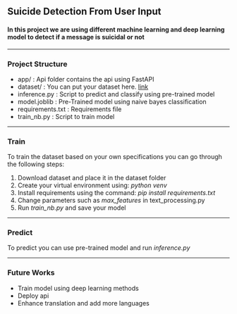 ## Suicide Detection From User Input

<h4>In this project we are using different machine learning and deep learning model to detect if a message is suicidal or not</h4>
<hr>
<h3>Project Structure</h3>
<ul>
<li>app/ : Api folder contains the api using FastAPI</li>
<li>dataset/ : You can put your dataset here. <a href="https://www.kaggle.com/datasets/nikhileswarkomati/suicide-watch?resource=download">link</a></li>
<li>inference.py : Script to predict and classify using pre-trained model</li>
<li>model.joblib : Pre-Trained model using naive bayes classification</li>
<li>requirements.txt : Requirements file</li>
<li>train_nb.py : Script to train model</li>
</ul>
<hr>

<h3>Train</h3>
To train the dataset based on your own specifications you can go through the following steps:
<ol>
<li>Download dataset and place it in the dataset folder</li>
<li>Create your virtual environment using: <em>python venv</em></li>
<li>Install requirements using the command: <em>pip install requirements.txt</em></li>
<li>Change parameters such as <em>max_features</em> in text_processing.py</li>
<li>Run <em>train_nb.py</em> and save your model</li>
</ol>

<hr>
<h3>Predict</h3>
To predict you can use pre-trained model and run <em>
inference.py</em>

<hr>
<h3>Future Works</h3>
<ul>
<li>Train model using deep learning methods</li>
<li>Deploy api</li>
<li>Enhance translation and add more languages</li>
</ul>

